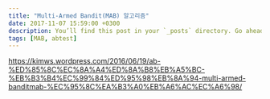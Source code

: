 ```yaml
---
title: "Multi-Armed Bandit(MAB) 알고리즘"
date: 2017-11-07 15:59:00 +0300
description: You’ll find this post in your `_posts` directory. Go ahead and edit it and re-build the site to see your changes. # Add post description (optional)
tags: [MAB, abtest]
---
```

https://kimws.wordpress.com/2016/06/19/ab-%ED%85%8C%EC%8A%A4%ED%8A%B8%EB%A5%BC-%EB%B3%B4%EC%99%84%ED%95%98%EB%8A%94-multi-armed-banditmab-%EC%95%8C%EA%B3%A0%EB%A6%AC%EC%A6%98/